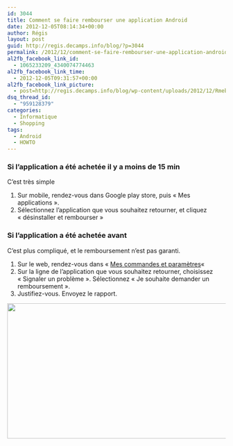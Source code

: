 ```yaml
---
id: 3044
title: Comment se faire rembourser une application Android
date: 2012-12-05T08:14:34+00:00
author: Régis
layout: post
guid: http://regis.decamps.info/blog/?p=3044
permalink: /2012/12/comment-se-faire-rembourser-une-application-android/
al2fb_facebook_link_id:
  - 1065233209_4340074774463
al2fb_facebook_link_time:
  - 2012-12-05T09:31:57+00:00
al2fb_facebook_link_picture:
  - post=http://regis.decamps.info/blog/wp-content/uploads/2012/12/Rmeboursement-Google-play-store.png
dsq_thread_id:
  - "959128379"
categories:
  - Informatique
  - Shopping
tags:
  - Android
  - HOWTO
---
```

### Si l&rsquo;application a été achetée il y a moins de 15 min

C&rsquo;est très simple

  1. Sur mobile, rendez-vous dans Google play store, puis « Mes applications ».
  2. Sélectionnez l&rsquo;application que vous souhaitez retourner, et cliquez « désinstaller et rembourser »

### Si l&rsquo;application a été achetée avant

C&rsquo;est plus compliqué, et le remboursement n&rsquo;est pas garanti.

  1. Sur le web, rendez-vous dans « [Mes commandes et paramètres](https://play.google.com/store/account?hl=fr "Google play store: Mes commandes et paramètres")« 
  2. Sur la ligne de l&rsquo;application que vous souhaitez retourner, choisissez « Signaler un problème ». Sélectionnez « Je souhaite demander un remboursement ». 
  3. Justifiez-vous. Envoyez le rapport.

<img src="http://regis.decamps.info/blog/wp-content/uploads/2012/12/Rmeboursement-Google-play-store.png" alt="" title="Remboursement Google play store" width="529" height="312" class="alignnone size-full wp-image-3045" srcset="http://regis.decamps.info/blog/wp-content/uploads/2012/12/Rmeboursement-Google-play-store.png 529w, http://regis.decamps.info/blog/wp-content/uploads/2012/12/Rmeboursement-Google-play-store-350x206.png 350w, http://regis.decamps.info/blog/wp-content/uploads/2012/12/Rmeboursement-Google-play-store-500x294.png 500w" sizes="(max-width: 529px) 100vw, 529px" />